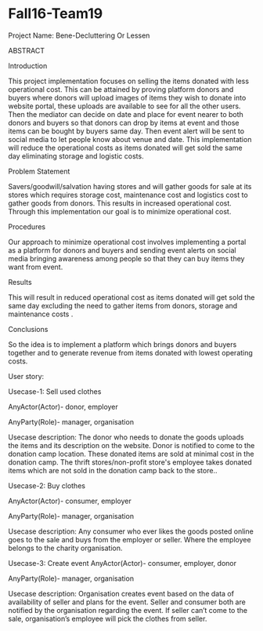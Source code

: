 # Fall16-Team19

 Project Name: Bene-Decluttering Or Lessen


ABSTRACT


Introduction

This project implementation focuses on selling the items donated with less operational cost. This can be attained by proving platform donors and buyers where donors will upload images of items they wish to donate into website portal, these uploads are available to see for all the other users. Then the mediator can decide on date and place for event nearer to both donors and buyers so that donors can drop by items at event and those items can be bought by buyers same day. Then event alert will be sent to social media to let people know about venue and date. This implementation will reduce the operational costs as items donated will get sold the same day eliminating storage and logistic costs.


Problem Statement

Savers/goodwill/salvation having stores and will  gather goods for sale at its stores which requires storage cost, maintenance cost and logistics cost to gather goods from donors. This results in increased operational cost. Through this implementation our goal is to minimize operational cost.  
  
Procedures

Our approach to minimize operational cost involves implementing a portal as a platform for donors and buyers and sending event alerts on social media bringing awareness among people so that they can buy items they want from event.   


Results

This will result in reduced operational cost as items donated will get sold the same day excluding the need to gather items from donors, storage and maintenance costs .


Conclusions

So the idea is to implement a platform which brings donors and buyers together and to generate  revenue from items donated with lowest operating costs.


User story:


Usecase-1: Sell used clothes

AnyActor(Actor)- donor, employer

AnyParty(Role)- manager, organisation

Usecase description: The donor who needs to donate the goods uploads the items and its description on the website.  Donor is notified to come to the donation camp location. These donated items are sold at minimal cost in the donation camp. The thrift stores/non-profit store's employee takes donated items which are not sold in the donation camp back to the store..

Usecase-2: Buy clothes

AnyActor(Actor)- consumer, employer

AnyParty(Role)- manager, organisation

Usecase description: Any consumer who ever likes the goods posted online goes to the sale and buys from the employer or seller. Where the employee belongs to the charity organisation.


Usecase-3: Create event
AnyActor(Actor)- consumer, employer, donor

AnyParty(Role)- manager, organisation

Usecase description: Organisation creates event based on the data of availability of seller and plans for the event. Seller and consumer both are notified by the organisation regarding the event. If seller can’t come to the sale, organisation’s employee will pick the clothes from seller. 


